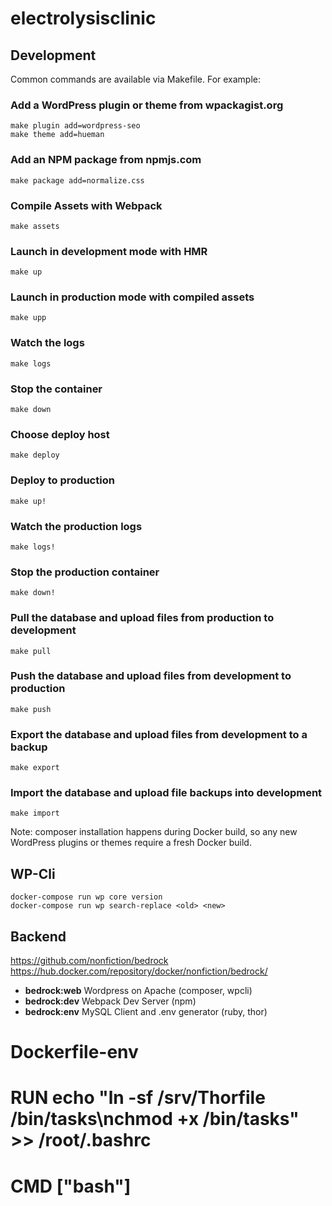 # electrolysisclinic

## Development

Common commands are available via Makefile. For example:

### Add a WordPress plugin or theme from wpackagist.org

```
make plugin add=wordpress-seo
make theme add=hueman
```

### Add an NPM package from npmjs.com

```
make package add=normalize.css
```

### Compile Assets with Webpack

```
make assets
```

### Launch in development mode with HMR

```
make up
```

### Launch in production mode with compiled assets

```
make upp
```

### Watch the logs

```
make logs
```

### Stop the container

```
make down
```

### Choose deploy host

```
make deploy
```

### Deploy to production

```
make up!
```

### Watch the production logs

```
make logs!
```

### Stop the production container

```
make down!
```

### Pull the database and upload files from production to development

```
make pull
```

### Push the database and upload files from development to production

```
make push
```

### Export the database and upload files from development to a backup

```
make export
```

### Import the database and upload file backups into development

```
make import
```

Note: composer installation happens during Docker build, so any
new WordPress plugins or themes require a fresh Docker build.

## WP-Cli

```
docker-compose run wp core version
docker-compose run wp search-replace <old> <new>
```

## Backend

<https://github.com/nonfiction/bedrock>  
<https://hub.docker.com/repository/docker/nonfiction/bedrock/>

- **bedrock:web** Wordpress on Apache (composer, wpcli)
- **bedrock:dev** Webpack Dev Server (npm)
- **bedrock:env** MySQL Client and .env generator (ruby, thor)

# Dockerfile-env
# RUN echo "ln -sf /srv/Thorfile /bin/tasks\nchmod +x /bin/tasks" >> /root/.bashrc
# CMD ["bash"]
